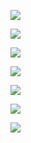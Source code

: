 <a href="https://github.com/vlad507/frontend-project-lvl2/actions"><img src="https://github.com/vlad507/frontend-project-lvl2/workflows/diffCI/badge.svg"/></a>

<a href="https://codeclimate.com/github/vlad507/frontend-project-lvl2/maintainability"><img src="https://api.codeclimate.com/v1/badges/8ae8740e25aad254f32a/maintainability" /></a>

<a href="https://codeclimate.com/github/vlad507/frontend-project-lvl2/test_coverage"><img src="https://api.codeclimate.com/v1/badges/8ae8740e25aad254f32a/test_coverage" /></a>

<a href="https://asciinema.org/a/Xe38mq7mSv0ups1jZK7DAXTql" target="_blank"><img src="https://asciinema.org/a/Xe38mq7mSv0ups1jZK7DAXTql.svg" /></a>

<a href="https://asciinema.org/a/zz4Xt4du1tzzIC3WurjRhMhdT" target="_blank"><img src="https://asciinema.org/a/zz4Xt4du1tzzIC3WurjRhMhdT.svg" /></a>

<a href="https://asciinema.org/a/MRyA3kvDZRjZpgIjSlBCc5Upb" target="_blank"><img src="https://asciinema.org/a/MRyA3kvDZRjZpgIjSlBCc5Upb.svg" /></a>

<a href="https://asciinema.org/a/RXfThIqHi3T0N8uyz6Pm8HohD" target="_blank"><img src="https://asciinema.org/a/RXfThIqHi3T0N8uyz6Pm8HohD.svg" /></a>
